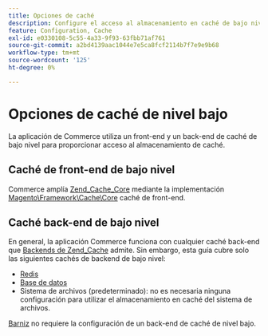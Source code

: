 ```yaml
---
title: Opciones de caché
description: Configure el acceso al almacenamiento en caché de bajo nivel.
feature: Configuration, Cache
exl-id: e0330108-5c55-4a33-9f93-63fbb71af761
source-git-commit: a2bd4139aac1044e7e5ca8fcf2114b7f7e9e9b68
workflow-type: tm+mt
source-wordcount: '125'
ht-degree: 0%

---
```


# Opciones de caché de nivel bajo

La aplicación de Commerce utiliza un front-end y un back-end de caché de bajo nivel para proporcionar acceso al almacenamiento de caché.

## Caché de front-end de bajo nivel

Commerce amplía [Zend_Cache_Core](https://framework.zend.com/manual/1.12/en/zend.cache.frontends.html) mediante la implementación [Magento\Framework\Cache\Core](https://github.com/magento/magento2/blob/2.4/lib/internal/Magento/Framework/Cache/Core.php) caché de front-end.

## Caché back-end de bajo nivel

En general, la aplicación Commerce funciona con cualquier caché back-end que [Backends de Zend_Cache](https://framework.zend.com/manual/1.12/en/zend.cache.backends.html) admite. Sin embargo, esta guía cubre solo las siguientes cachés de backend de bajo nivel:

- [Redis](config-redis.md)
- [Base de datos](https://developer.adobe.com/commerce/php/development/cache/partial/database-caching/)
- Sistema de archivos (predeterminado): no es necesaria ninguna configuración para utilizar el almacenamiento en caché del sistema de archivos.

[Barniz](config-varnish.md) no requiere la configuración de un back-end de caché de nivel bajo.
